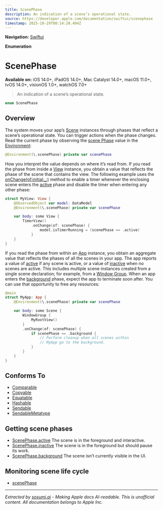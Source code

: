 ```yaml
---
title: ScenePhase
description: An indication of a scene’s operational state.
source: https://developer.apple.com/documentation/swiftui/scenephase
timestamp: 2025-10-29T00:14:20.404Z
---
```


**Navigation:** [Swiftui](/documentation/swiftui)

**Enumeration**

# ScenePhase

**Available on:** iOS 14.0+, iPadOS 14.0+, Mac Catalyst 14.0+, macOS 11.0+, tvOS 14.0+, visionOS 1.0+, watchOS 7.0+

> An indication of a scene’s operational state.

```swift
enum ScenePhase
```

## Overview

The system moves your app’s [Scene](/documentation/swiftui/scene) instances through phases that reflect a scene’s operational state. You can trigger actions when the phase changes. Read the current phase by observing the [scene Phase](/documentation/swiftui/environmentvalues/scenephase) value in the [Environment](/documentation/swiftui/environment):

```swift
@Environment(\.scenePhase) private var scenePhase
```

How you interpret the value depends on where it’s read from. If you read the phase from inside a [View](/documentation/swiftui/view) instance, you obtain a value that reflects the phase of the scene that contains the view. The following example uses the [onChange(of:initial:_:)](/documentation/swiftui/view/onchange(of:initial:_:)-8wgw9) method to enable a timer whenever the enclosing scene enters the [active](/documentation/swiftui/scenephase/active) phase and disable the timer when entering any other phase:

```swift
struct MyView: View {
    @ObservedObject var model: DataModel
    @Environment(\.scenePhase) private var scenePhase

    var body: some View {
        TimerView()
            .onChange(of: scenePhase) {
                model.isTimerRunning = (scenePhase == .active)
            }
    }
}
```

If you read the phase from within an [App](/documentation/swiftui/app) instance, you obtain an aggregate value that reflects the phases of all the scenes in your app. The app reports a value of [active](/documentation/swiftui/scenephase/active) if any scene is active, or a value of [inactive](/documentation/swiftui/scenephase/inactive) when no scenes are active. This includes multiple scene instances created from a single scene declaration; for example, from a [Window Group](/documentation/swiftui/windowgroup). When an app enters the [background](/documentation/swiftui/scenephase/background) phase, expect the app to terminate soon after. You can use that opportunity to free any resources:

```swift
@main
struct MyApp: App {
    @Environment(\.scenePhase) private var scenePhase

    var body: some Scene {
        WindowGroup {
            MyRootView()
        }
        .onChange(of: scenePhase) {
            if scenePhase == .background {
                // Perform cleanup when all scenes within
                // MyApp go to the background.
            }
        }
    }
}
```

## Conforms To

- [Comparable](/documentation/Swift/Comparable)
- [Copyable](/documentation/Swift/Copyable)
- [Equatable](/documentation/Swift/Equatable)
- [Hashable](/documentation/Swift/Hashable)
- [Sendable](/documentation/Swift/Sendable)
- [SendableMetatype](/documentation/Swift/SendableMetatype)

## Getting scene phases

- [ScenePhase.active](/documentation/swiftui/scenephase/active) The scene is in the foreground and interactive.
- [ScenePhase.inactive](/documentation/swiftui/scenephase/inactive) The scene is in the foreground but should pause its work.
- [ScenePhase.background](/documentation/swiftui/scenephase/background) The scene isn’t currently visible in the UI.

## Monitoring scene life cycle

- [scenePhase](/documentation/swiftui/environmentvalues/scenephase)

---

*Extracted by [sosumi.ai](https://sosumi.ai) - Making Apple docs AI-readable.*
*This is unofficial content. All documentation belongs to Apple Inc.*
